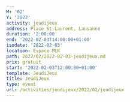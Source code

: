 ```yaml
---
M: '02'
Y: '2022'
activity: jeudijeux
address: Place St-Laurent, Lausanne
duration: '2:00:00'
end: '2022-02-03T14:00:00+01:00'
isodate: '2022-02-03'
location: Espace MLK
path: 2022/02/2022-02-03-jeudijeux.md
prix: gratuit
start: '2022-02-03T12:00:00+01:00'
template: JeudiJeux
title: JeudiJeux
type: event
url: /activities/jeudijeux/2022/02/jeudijeux
---
```

